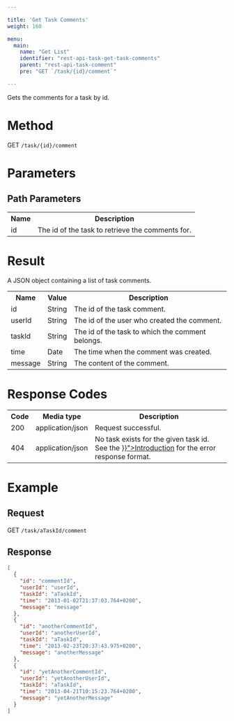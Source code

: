 ```yaml
---

title: 'Get Task Comments'
weight: 160

menu:
  main:
    name: "Get List"
    identifier: "rest-api-task-get-task-comments"
    parent: "rest-api-task-comment"
    pre: "GET `/task/{id}/comment`"

---
```



Gets the comments for a task by id.


# Method

GET `/task/{id}/comment`


# Parameters

## Path Parameters

<table class="table table-striped">
  <tr>
    <th>Name</th>
    <th>Description</th>
  </tr>
  <tr>
    <td>id</td>
    <td>The id of the task to retrieve the comments for.</td>
  </tr>
</table>

# Result

A JSON object containing a list of task comments.

<table class="table table-striped">
  <tr>
    <th>Name</th>
    <th>Value</th>
    <th>Description</th>
  </tr>
  <tr>
    <td>id</td>
    <td>String</td>
    <td>The id of the task comment.</td>
  </tr>
  <tr>
    <td>userId</td>
    <td>String</td>
    <td>The id of the user who created the comment.</td>
  </tr>
  <tr>
    <td>taskId</td>
    <td>String</td>
    <td>The id of the task to which the comment belongs.</td>
  </tr>
  <tr>
    <td>time</td>
    <td>Date</td>
    <td>The time when the comment was created.</td>
  </tr>
  <tr>
    <td>message</td>
    <td>String</td>
    <td>The content of the comment.</td>
  </tr>
</table>


# Response Codes

<table class="table table-striped">
  <tr>
    <th>Code</th>
    <th>Media type</th>
    <th>Description</th>
  </tr>
  <tr>
    <td>200</td>
    <td>application/json</td>
    <td>Request successful.</td>
  </tr>
  <tr>
    <td>404</td>
    <td>application/json</td>
    <td>No task exists for the given task id. See the <a href="{{< relref "reference/rest/overview/_index.md#error-handling" >}}">Introduction</a> for the error response format.</td>
  </tr>
</table>


# Example

## Request

GET `/task/aTaskId/comment`

## Response

```json
[
  {
    "id": "commentId",
    "userId": "userId",
    "taskId": "aTaskId",
    "time": "2013-01-02T21:37:03.764+0200",
    "message": "message"
  },
  {
    "id": "anotherCommentId",
    "userId": "anotherUserId",
    "taskId": "aTaskId",
    "time": "2013-02-23T20:37:43.975+0200",
    "message": "anotherMessage"
  },
  {
    "id": "yetAnotherCommentId",
    "userId": "yetAnotherUserId",
    "taskId": "aTaskId",
    "time": "2013-04-21T10:15:23.764+0200",
    "message": "yetAnotherMessage"
  }
]
```
